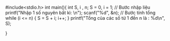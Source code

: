 #include<stdio.h>
    int main(){
    int S,  i , n;
    S = 0, i =  1;
//    Bước nhập liệu
    printf("Nhập 1 số nguyên bất kì: \n");
    scanf("%d", &n);
// Bước tính tổng
    while (i <= n) {
        S = S + i;
        i++;
    }
    printf("Tổng của các số từ 1 đến n là : %d\n", S);



}
